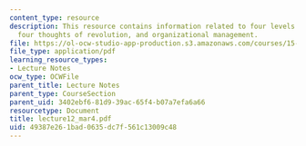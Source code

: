 ```yaml
---
content_type: resource
description: This resource contains information related to four levels of quality,
  four thoughts of revolution, and organizational management.
file: https://ol-ocw-studio-app-production.s3.amazonaws.com/courses/15-760a-operations-management-spring-2002/49387e261bad0635dc7f561c13009c48_lecture12_mar4.pdf
file_type: application/pdf
learning_resource_types:
- Lecture Notes
ocw_type: OCWFile
parent_title: Lecture Notes
parent_type: CourseSection
parent_uid: 3402ebf6-81d9-39ac-65f4-b07a7efa6a66
resourcetype: Document
title: lecture12_mar4.pdf
uid: 49387e26-1bad-0635-dc7f-561c13009c48
---
```

